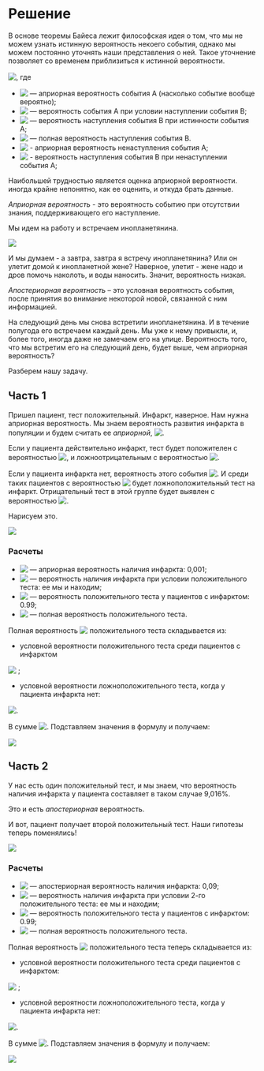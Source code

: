 # Решение

В основе теоремы Байеса лежит философская идея о том, что мы не можем узнать истинную вероятность некоего события, однако мы можем постоянно уточнять наши представления о ней. Такое уточнение позволяет со временем приблизиться к истинной вероятности. 

<!-- $P(A|B) = \frac{P(B|A) \times P(A)}{P(B)}$ --> <img style="transform: translateY(0.1em); background: white;" src="https://render.githubusercontent.com/render/math?math=P(A%7CB)%20%3D%20%5Cfrac%7BP(B%7CA)%20%5Ctimes%20P(A)%7D%7BP(B)%7D">, где

- <!-- $P(A)$ --> <img style="transform: translateY(0.1em); background: white;" src="https://render.githubusercontent.com/render/math?math=P(A)"> — априорная вероятность события A (насколько событие вообще вероятно);
- <!-- $P(A|B)$ --> <img style="transform: translateY(0.1em); background: white;" src="https://render.githubusercontent.com/render/math?math=P(A%7CB)"> — вероятность события A при условии наступлении события B;
- <!-- $P(B|A)$ --> <img style="transform: translateY(0.1em); background: white;" src="https://render.githubusercontent.com/render/math?math=P(B%7CA)"> — вероятность наступления события B при истинности события A;
- <!-- $P(B)$ --> <img style="transform: translateY(0.1em); background: white;" src="https://render.githubusercontent.com/render/math?math=P(B)"> — полная вероятность наступления события B.
- <!-- $P(-A)$ --> <img style="transform: translateY(0.1em); background: white;" src="https://render.githubusercontent.com/render/math?math=P(-A)"> - априорная вероятность ненаступления события A;
- <!-- $P(B|-A)$ --> <img style="transform: translateY(0.1em); background: white;" src="https://render.githubusercontent.com/render/math?math=P(B%7C-A)"> - вероятность наступления события B при ненаступлении события A;


Наибольшей трудностью является оценка априорной вероятности. иногда крайне непонятно, как ее оценить, и откуда брать данные.

*Априорная вероятность* - это вероятность событию при отсутствии знания, поддерживающего его наступление.

Мы идем на работу и встречаем инопланетянина.

![](https://encrypted-tbn0.gstatic.com/images?q=tbn:ANd9GcTUVKnGd8QnSeJtUrtXbZ4OA6_lu_iuLSHbpA&usqp=CAU)

И мы думаем - а завтра, завтра я встречу инопланетянина? Или он улетит домой к инопланетной жене? Наверное, улетит - жене надо и дров помочь наколоть, и воды наносить. Значит, вероятность низкая. 

*Апостериорная вероятность* – это условная вероятность события, после принятия во внимание некоторой новой, связанной с ним информацией. 

На следующий день мы снова встретили инопланетянина. И в течение полугода его встречаем каждый день. Мы уже к нему привыкли, и, более того, иногда даже не замечаем его на улице. Вероятность того, что мы встретим его на следующий день, будет выше, чем априорная вероятность?

Разберем нашу задачу. 

## Часть 1

Пришел пациент, тест положительный. Инфаркт, наверное. Нам нужна априорная вероятность. Мы знаем вероятность развития инфаркта в популяции и будем считать ее *априорной*, <!-- $P(A) = 0,001$ --> <img style="transform: translateY(0.1em); background: white;" src="https://render.githubusercontent.com/render/math?math=P(A)%20%3D%200%2C001">. 

Если у пациента действительно инфаркт, тест будет положителен с вероятностью <!-- $P = 0,99$ --> <img style="transform: translateY(0.1em); background: white;" src="https://render.githubusercontent.com/render/math?math=P%20%3D%200%2C99">, и ложноотрицательным с вероятностью <!-- $P = 0,01$ --> <img style="transform: translateY(0.1em); background: white;" src="https://render.githubusercontent.com/render/math?math=P%20%3D%200%2C01">.

Если у пациента инфаркта нет, вероятность этого события <!-- $P = 1 - 0.001 = 0.999$ --> <img style="transform: translateY(0.1em); background: white;" src="https://render.githubusercontent.com/render/math?math=P%20%3D%201%20-%200.001%20%3D%200.999">. И среди таких пациентов с вероятностью <!-- $P = 0,01$ --> <img style="transform: translateY(0.1em); background: white;" src="https://render.githubusercontent.com/render/math?math=P%20%3D%200%2C01"> будет ложноположительный тест на инфаркт. Отрицательный тест в этой группе будет выявлен с вероятностью <!-- $P = 0,99$ --> <img style="transform: translateY(0.1em); background: white;" src="https://render.githubusercontent.com/render/math?math=P%20%3D%200%2C99">.

Нарисуем это.

[![](https://mermaid.ink/img/eyJjb2RlIjoiZmxvd2NoYXJ0IExSXG4gICAgQVvQn9Cw0YbQuNC10L3Rgl0gLS0g0KAgPSAwLDAwMSAtLT4gQlvQmNC80LXQtdGCINC40L3RhNCw0YDQutGCXTtcbiAgICBBW9Cf0LDRhtC40LXQvdGCXSAtLSDQoCA9IDAsOTk5IC0tPiDQoVvQndC1INC40LzQtdC10YIg0LjQvdGE0LDRgNC60YJdO1xuICAgIEJb0JjQvNC10LXRgiDQuNC90YTQsNGA0LrRgl0gLS0g0KAgPSAwLDk5IC0tPiBEW9Cf0L7Qu9C-0LbQuNGC0LXQu9GM0L3Ri9C5INGC0LXRgdGCXVxuICAgIEJb0JjQvNC10LXRgiDQuNC90YTQsNGA0LrRgl0gLS0g0KAgPSAwLDAxIC0tPiBFW9Ce0YLRgNC40YbQsNGC0LXQu9GM0L3Ri9C5INGC0LXRgdGCXVxuICAgINChW9Cd0LUg0LjQvNC10LXRgiDQuNC90YTQsNGA0LrRgl0gLS0g0KAgPSAwLDAxIC0tPiBGW9Cf0L7Qu9C-0LbQuNGC0LXQu9GM0L3Ri9C5INGC0LXRgdGCXVxuICAgINChW9Cd0LUg0LjQvNC10LXRgiDQuNC90YTQsNGA0LrRgl0gLS0g0KAgPSAwLDk5IC0tPiBHW9Ce0YLRgNC40YbQsNGC0LXQu9GM0L3Ri9C5INGC0LXRgdGCXSIsIm1lcm1haWQiOnsidGhlbWUiOiJkZWZhdWx0In0sInVwZGF0ZUVkaXRvciI6ZmFsc2UsImF1dG9TeW5jIjp0cnVlLCJ1cGRhdGVEaWFncmFtIjpmYWxzZX0)](https://mermaid.live/edit#eyJjb2RlIjoiZmxvd2NoYXJ0IExSXG4gICAgQVvQn9Cw0YbQuNC10L3Rgl0gLS0g0KAgPSAwLDAwMSAtLT4gQlvQmNC80LXQtdGCINC40L3RhNCw0YDQutGCXTtcbiAgICBBW9Cf0LDRhtC40LXQvdGCXSAtLSDQoCA9IDAsOTk5IC0tPiDQoVvQndC1INC40LzQtdC10YIg0LjQvdGE0LDRgNC60YJdO1xuICAgIEJb0JjQvNC10LXRgiDQuNC90YTQsNGA0LrRgl0gLS0g0KAgPSAwLDk5IC0tPiBEW9Cf0L7Qu9C-0LbQuNGC0LXQu9GM0L3Ri9C5INGC0LXRgdGCXVxuICAgIEJb0JjQvNC10LXRgiDQuNC90YTQsNGA0LrRgl0gLS0g0KAgPSAwLDAxIC0tPiBFW9Ce0YLRgNC40YbQsNGC0LXQu9GM0L3Ri9C5INGC0LXRgdGCXVxuICAgINChW9Cd0LUg0LjQvNC10LXRgiDQuNC90YTQsNGA0LrRgl0gLS0g0KAgPSAwLDAxIC0tPiBGW9Cf0L7Qu9C-0LbQuNGC0LXQu9GM0L3Ri9C5INGC0LXRgdGCXVxuICAgINChW9Cd0LUg0LjQvNC10LXRgiDQuNC90YTQsNGA0LrRgl0gLS0g0KAgPSAwLDk5IC0tPiBHW9Ce0YLRgNC40YbQsNGC0LXQu9GM0L3Ri9C5INGC0LXRgdGCXSIsIm1lcm1haWQiOiJ7XG4gIFwidGhlbWVcIjogXCJkZWZhdWx0XCJcbn0iLCJ1cGRhdGVFZGl0b3IiOmZhbHNlLCJhdXRvU3luYyI6dHJ1ZSwidXBkYXRlRGlhZ3JhbSI6ZmFsc2V9)

### Расчеты

- <!-- $P(A)$ --> <img style="transform: translateY(0.1em); background: white;" src="https://render.githubusercontent.com/render/math?math=P(A)"> — априорная вероятность наличия инфаркта: 0,001;
- <!-- $P(A|B)$ --> <img style="transform: translateY(0.1em); background: white;" src="https://render.githubusercontent.com/render/math?math=P(A%7CB)"> — вероятность наличия инфаркта при условии положительного теста: ее мы и находим;
- <!-- $P(B|A)$ --> <img style="transform: translateY(0.1em); background: white;" src="https://render.githubusercontent.com/render/math?math=P(B%7CA)"> — вероятность положительного теста у пациентов с инфарктом: 0.99;
- <!-- $P(B)$ --> <img style="transform: translateY(0.1em); background: white;" src="https://render.githubusercontent.com/render/math?math=P(B)"> — полная вероятность положительного теста.

Полная вероятность <!-- $P(B)$ --> <img style="transform: translateY(0.1em); background: white;" src="https://render.githubusercontent.com/render/math?math=P(B)"> положительного теста складывается из:
- условной вероятности положительного теста среди пациентов с инфарктом 

<!-- $P(A) \times P(B|A) = 0.001 \times 0.99 = 0.00099$ --> <img style="transform: translateY(0.1em); background: white;" src="https://render.githubusercontent.com/render/math?math=P(A)%20%5Ctimes%20P(B%7CA)%20%3D%200.001%20%5Ctimes%200.99%20%3D%200.00099"> ;
- условной вероятности ложноположительного теста, когда у пациента инфаркта нет: 

<!-- $P(-A)\times P(B|-A) = 0,999 \times 0.01 = 0.00999$ --> <img style="transform: translateY(0.1em); background: white;" src="https://render.githubusercontent.com/render/math?math=P(-A)%5Ctimes%20P(B%7C-A)%20%3D%200%2C999%20%5Ctimes%200.01%20%3D%200.00999">.

В сумме <!-- $P(B) = 0,01098$ --> <img style="transform: translateY(0.1em); background: white;" src="https://render.githubusercontent.com/render/math?math=P(B)%20%3D%200%2C01098">.
Подставляем значения в формулу и получаем:

<!-- $P(A|B) = \frac{P(B|A) \times P(A)}{P(B)} = \
\frac{0,99 \times 0,001}{0,01098} \approx 0,09016$ --> <img style="transform: translateY(0.1em); background: white;" src="https://render.githubusercontent.com/render/math?math=P(A%7CB)%20%3D%20%5Cfrac%7BP(B%7CA)%20%5Ctimes%20P(A)%7D%7BP(B)%7D%20%3D%20%5C%0A%5Cfrac%7B0%2C99%20%5Ctimes%200%2C001%7D%7B0%2C01098%7D%20%5Capprox%200%2C09016">

## Часть 2

У нас есть один положительный тест, и мы знаем, что вероятность наличия инфаркта у пациента составляет в таком случае 9,016%.

Это и есть *апостериорная* вероятность. 

И вот, пациент получает второй положительный тест. Наши гипотезы теперь поменялись!

[![](https://mermaid.ink/img/eyJjb2RlIjoiZmxvd2NoYXJ0IExSXG4gICAgQVvQn9Cw0YbQuNC10L3Rgl0gLS0g0KAgPSAwLDA5IC0tPiBCW9CY0LzQtdC10YIg0LjQvdGE0LDRgNC60YJdO1xuICAgIEFb0J_QsNGG0LjQtdC90YJdIC0tINCgID0gMCw5MSAtLT4g0KFb0J3QtSDQuNC80LXQtdGCINC40L3RhNCw0YDQutGCXTtcbiAgICBCW9CY0LzQtdC10YIg0LjQvdGE0LDRgNC60YJdIC0tINCgID0gMCw5OSAtLT4gRFvQn9C-0LvQvtC20LjRgtC10LvRjNC90YvQuSDRgtC10YHRgl1cbiAgICBCW9CY0LzQtdC10YIg0LjQvdGE0LDRgNC60YJdIC0tINCgID0gMCwwMSAtLT4gRVvQntGC0YDQuNGG0LDRgtC10LvRjNC90YvQuSDRgtC10YHRgl1cbiAgICDQoVvQndC1INC40LzQtdC10YIg0LjQvdGE0LDRgNC60YJdIC0tINCgID0gMCwwMSAtLT4gRlvQn9C-0LvQvtC20LjRgtC10LvRjNC90YvQuSDRgtC10YHRgl1cbiAgICDQoVvQndC1INC40LzQtdC10YIg0LjQvdGE0LDRgNC60YJdIC0tINCgID0gMCw5OSAtLT4gR1vQntGC0YDQuNGG0LDRgtC10LvRjNC90YvQuSDRgtC10YHRgl0iLCJtZXJtYWlkIjp7InRoZW1lIjoiZGVmYXVsdCJ9LCJ1cGRhdGVFZGl0b3IiOmZhbHNlLCJhdXRvU3luYyI6dHJ1ZSwidXBkYXRlRGlhZ3JhbSI6ZmFsc2V9)](https://mermaid.live/edit#eyJjb2RlIjoiZmxvd2NoYXJ0IExSXG4gICAgQVvQn9Cw0YbQuNC10L3Rgl0gLS0g0KAgPSAwLDA5IC0tPiBCW9CY0LzQtdC10YIg0LjQvdGE0LDRgNC60YJdO1xuICAgIEFb0J_QsNGG0LjQtdC90YJdIC0tINCgID0gMCw5MSAtLT4g0KFb0J3QtSDQuNC80LXQtdGCINC40L3RhNCw0YDQutGCXTtcbiAgICBCW9CY0LzQtdC10YIg0LjQvdGE0LDRgNC60YJdIC0tINCgID0gMCw5OSAtLT4gRFvQn9C-0LvQvtC20LjRgtC10LvRjNC90YvQuSDRgtC10YHRgl1cbiAgICBCW9CY0LzQtdC10YIg0LjQvdGE0LDRgNC60YJdIC0tINCgID0gMCwwMSAtLT4gRVvQntGC0YDQuNGG0LDRgtC10LvRjNC90YvQuSDRgtC10YHRgl1cbiAgICDQoVvQndC1INC40LzQtdC10YIg0LjQvdGE0LDRgNC60YJdIC0tINCgID0gMCwwMSAtLT4gRlvQn9C-0LvQvtC20LjRgtC10LvRjNC90YvQuSDRgtC10YHRgl1cbiAgICDQoVvQndC1INC40LzQtdC10YIg0LjQvdGE0LDRgNC60YJdIC0tINCgID0gMCw5OSAtLT4gR1vQntGC0YDQuNGG0LDRgtC10LvRjNC90YvQuSDRgtC10YHRgl0iLCJtZXJtYWlkIjoie1xuICBcInRoZW1lXCI6IFwiZGVmYXVsdFwiXG59IiwidXBkYXRlRWRpdG9yIjpmYWxzZSwiYXV0b1N5bmMiOnRydWUsInVwZGF0ZURpYWdyYW0iOmZhbHNlfQ)
 
### Расчеты

- <!-- $P(A)$ --> <img style="transform: translateY(0.1em); background: white;" src="https://render.githubusercontent.com/render/math?math=P(A)"> — апостериорная вероятность наличия инфаркта: 0,09;
- <!-- $P(A|B)$ --> <img style="transform: translateY(0.1em); background: white;" src="https://render.githubusercontent.com/render/math?math=P(A%7CB)"> — вероятность наличия инфаркта при условии 2-го положительного теста: ее мы и находим;
- <!-- $P(B|A)$ --> <img style="transform: translateY(0.1em); background: white;" src="https://render.githubusercontent.com/render/math?math=P(B%7CA)"> — вероятность положительного теста у пациентов с инфарктом: 0.99;
- <!-- $P(B)$ --> <img style="transform: translateY(0.1em); background: white;" src="https://render.githubusercontent.com/render/math?math=P(B)"> — полная вероятность положительного теста.

Полная вероятность <!-- $P(B)$ --> <img style="transform: translateY(0.1em); background: white;" src="https://render.githubusercontent.com/render/math?math=P(B)"> положительного теста теперь складывается из:
- условной вероятности положительного теста среди пациентов с инфарктом:

<!-- $P(A)\times P(B|A) = 0,09 \times 0,99 = 0,0891$ --> <img style="transform: translateY(0.1em); background: white;" src="https://render.githubusercontent.com/render/math?math=P(A)%5Ctimes%20P(B%7CA)%20%3D%200%2C09%20%5Ctimes%200%2C99%20%3D%200%2C0891"> ;

- условной вероятности ложноположительного теста, когда у пациента инфаркта нет: 

<!-- $P(-A)\times P(B|-A) = 0,91 \times 0,01 = 0,0091$ --> <img style="transform: translateY(0.1em); background: white;" src="https://render.githubusercontent.com/render/math?math=P(-A)%5Ctimes%20P(B%7C-A)%20%3D%200%2C91%20%5Ctimes%200%2C01%20%3D%200%2C0091">.

В сумме <!-- $P(B) = 0,0982$ --> <img style="transform: translateY(0.1em); background: white;" src="https://render.githubusercontent.com/render/math?math=P(B)%20%3D%200%2C0982">.
Подставляем значения в формулу и получаем:

<!-- $P(A|B) = \frac{P(B|A) \times P(A)}{P(B)} = \
\frac{0,99 \times 0,09}{0,0982} \approx 0,907$ --> <img style="transform: translateY(0.1em); background: white;" src="https://render.githubusercontent.com/render/math?math=P(A%7CB)%20%3D%20%5Cfrac%7BP(B%7CA)%20%5Ctimes%20P(A)%7D%7BP(B)%7D%20%3D%20%5C%0A%5Cfrac%7B0%2C99%20%5Ctimes%200%2C09%7D%7B0%2C0982%7D%20%5Capprox%200%2C907">











 




